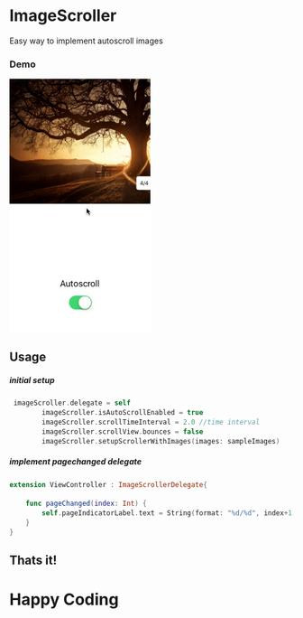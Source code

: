 # ImageScroller
Easy way to implement autoscroll images 

### Demo

<img src="ImageScroller/images/output.gif" width="250"/>


## Usage

##### initial setup

```swift
 imageScroller.delegate = self
        imageScroller.isAutoScrollEnabled = true
        imageScroller.scrollTimeInterval = 2.0 //time interval
        imageScroller.scrollView.bounces = false
        imageScroller.setupScrollerWithImages(images: sampleImages)
```
##### implement pagechanged delegate

```swift
extension ViewController : ImageScrollerDelegate{
    
    func pageChanged(index: Int) {
        self.pageIndicatorLabel.text = String(format: "%d/%d", index+1,self.sampleImages.count)
    }
}
```


## Thats it!
# Happy Coding
